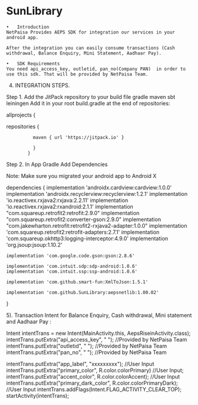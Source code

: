 # SunLibrary
					
	•	Introduction   
	NetPaisa Provides AEPS SDK for integration our services in your android app. 
	
	After the integration you can easily consume transactions (Cash withdrawal, Balance Enquiry, Mini Statement, Aadhaar Pay).

	•	SDK Requirements 
	You need api_access_key, outletid, pan_no(Company PAN)  in order to use this sdk. That will be provided by NetPaisa Team. 

	 
4. INTEGRATION STEPS.  

Step 1. Add the JitPack repository to your build file gradle maven sbt leiningen Add it in your root build.gradle at the end of repositories: 

allprojects {

 repositories {  

              maven { url 'https://jitpack.io' }
 
              } 
            } 


Step 2. In App Gradle Add Dependencies

Note: Make sure you migrated your android app to Android X 

dependencies { 
    implementation 'androidx.cardview:cardview:1.0.0'
    implementation 'androidx.recyclerview:recyclerview:1.2.1'
    implementation 'io.reactivex.rxjava2:rxjava:2.2.11'
    implementation 'io.reactivex.rxjava2:rxandroid:2.1.1'
    implementation "com.squareup.retrofit2:retrofit:2.9.0"
    implementation "com.squareup.retrofit2:converter-gson:2.9.0"
    implementation "com.jakewharton.retrofit:retrofit2-rxjava2-adapter:1.0.0"
    implementation 'com.squareup.retrofit2:retrofit-adapters:2.7.1'
    implementation 'com.squareup.okhttp3:logging-interceptor:4.9.0'
    implementation 'org.jsoup:jsoup:1.10.2'

    implementation 'com.google.code.gson:gson:2.8.6'

    implementation 'com.intuit.sdp:sdp-android:1.0.6'
    implementation 'com.intuit.ssp:ssp-android:1.0.6'

    implementation 'com.github.smart-fun:XmlToJson:1.5.1'

    implementation 'com.github.SunLibrary:aepsnetlib:1.00.02'
 
 }

 

5). Transaction Intent for Balance Enquiry, Cash withdrawal, Mini statement and Aadhaar Pay :

Intent intentTrans = new Intent(MainActivity.this, AepsRiseinActivity.class);
intentTrans.putExtra("api_access_key", " "); 
//Provided by NetPaisa Team
intentTrans.putExtra("outletid", " ");
//Provided by NetPaisa Team
intentTrans.putExtra("pan_no", " ");
//Provided by NetPaisa Team


intentTrans.putExtra("app_label", "xxxxxxxxx");
//User Input
intentTrans.putExtra("primary_color", R.color.colorPrimary) 
//User Input;
intentTrans.putExtra("accent_color", R.color.colorAccent); 
//User Input
intentTrans.putExtra("primary_dark_color", R.color.colorPrimaryDark); 
//User Input
intentTrans.addFlags(Intent.FLAG_ACTIVITY_CLEAR_TOP);
startActivity(intentTrans);
 
 

